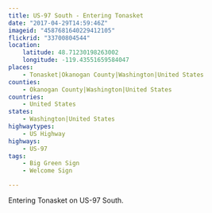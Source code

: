 ```yaml
---
title: US-97 South - Entering Tonasket
date: "2017-04-29T14:59:46Z"
imageid: "4587681640229412105"
flickrid: "33700804544"
location:
    latitude: 48.71230198263002
    longitude: -119.43551659584047
places:
    - Tonasket|Okanogan County|Washington|United States
counties:
    - Okanogan County|Washington|United States
countries:
    - United States
states:
    - Washington|United States
highwaytypes:
    - US Highway
highways:
    - US-97
tags:
    - Big Green Sign
    - Welcome Sign

---
```

Entering Tonasket on US-97 South.
